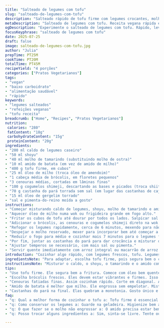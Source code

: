 ```yaml
---
title: "Salteado de legumes com tofu"
slug: "salteado-de-legumes-com-tofu"
description: "Salteado rápido de tofu firme com legumes crocantes, molho à base de caldo, shoyu, molho de ostra e amido de milho. Combina brócolis, cenoura em fatias, cogumelos shiitake e castanhas de caju torradas para textura. Tofu dourado em óleo de milho, depois tudo refogado com óleo de gergelim tostado. Prato sem glúten, sem lactose e vegano-friendly, excelente para refeições leves e nutritivas. Serve bem com arroz integral ou macarrão de arroz. Tempo total em torno de 50 minutos, rende quatro porções satisfatórias."
metaDescription: "Salteado de legumes com tofu. Receita vegana rápida e saudável. Prato cheio de textura e sabor. Perfeito para refeições leves."
ogDescription: "Experimente o salteado de legumes com tofu. Rápido, leve e nutritivo. Uma explosão de sabores asiáticos em cada garfada."
focusKeyphrase: "salteado de legumes com tofu"
date: 2025-07-25
draft: false
image: salteado-de-legumes-com-tofu.jpg
author: "Julia"
prepTime: PT25M
cookTime: PT20M
totalTime: PT45M
recipeYield: "4 porções"
categories: ["Pratos Vegetarianos"]
tags:
- "vegan"
- "baixo carboidrato"
- "alimentação saudável"
- "rápido"
keywords:
- "legumes salteados"
- "refeições veganas"
- "tofu receita"
breadcrumb: ["Home", "Recipes", "Pratos Vegetarianos"]
nutrition: 
 calories: "280"
 fatContent: "18g"
 carbohydrateContent: "15g"
 proteinContent: "20g"
ingredients:
- "200 ml caldo de legumes caseiro"
- "50 ml shoyu"
- "40 ml molho de tamarindo (substituindo molho de ostra)"
- "10 ml amido de batata (em vez de amido de milho)"
- "400 g tofu firme, em cubos"
- "25 ml óleo de milho (troca óleo de amendoim)"
- "1 cabeça média de brócolis, em floretes pequenos"
- "3 cenouras médias, cortadas em lâminas finas"
- "100 g cogumelos shimeji, descartando as bases e picados (troca shiitake)"
- "70 g castanha do pará torrada sem sal (em lugar das castanhas de caju)"
- "15 ml óleo de gergelim torrado"
- "sal e pimenta-do-reino moída a gosto"
instructions:
- "Começar misturando caldo de legumes, shoyu, molho de tamarindo e amido de batata em uma tigela pequena. Reservar."
- "Aquecer óleo de milho numa wok ou frigideira grande em fogo alto."
- "Fritar os cubos de tofu até dourar por todos os lados. Salpicar sal e pimenta."
- "Adicionar o brócolis, as cenouras e cogumelos shimeji direto na wok junto com o óleo de gergelim."
- "Refogar os legumes rapidamente, cerca de 6 minutos, mexendo para não queimar."
- "Despejar o molho reservado, mexer para incorporar bem até começar a engrossar e formar um brilho."
- "Reduzir o fogo para médio e cozinhar mais 7 minutos para o legumes ficarem no ponto al dente."
- "Por fim, juntar as castanhas do pará para dar crocância e misturar delicadamente."
- "Ajustar temperos se necessário, com mais sal ou pimenta."
- "Servir quente imediatamente com arroz integral ou macarrão de arroz para uma refeição completa."
introduction: "Cozinhar algo rápido, com legumes frescos, tofu. Legumes sempre dão um croc bem legal. Tofu é bom, fácil achar, barato. Vai dar proteína e textura. Esse molho tem shoyu, traz um salgado, o tamarindo troca o molho de ostra — sabor azedinho, levemente frutado, mexe no perfil e evita ingredientes de origem animal. Amido de batata garante espessura. Óleo diferente, óleo de milho, mais suave, camelinho, não pesa. Castanha do pará na final, inesperado mas quebra. Serve com arroz integral, clássico, agrega fibras e corpo. Rápido, simples, prático, sem frescura. Botar na mesa."
ingredientsNote: "Para adaptar, escolha tofu firme, pois segura bem o calor e não desmancha. Brócolis deve estar fresco, lavado e cortado em pedaços pequenos para cozinhar rápido e manter textura. Cenoura deve ser fatiada finamente, cortada em diagonal para dar area maior e cozinhar no tempo certo. Substituir molho de ostra por tamarindo deixa o prato vegano, mantém acidez. Amido de batata funciona melhor que amido de milho para dar espessura sem empelotar. Óleo de milho é mais comum aqui no Brasil, sabor neutro. Cogumelos shimeji mais locais, textura firme e sabor delicado. No final, castanhas do pará torradas quebram a monotonia, dão crocante e gorduras boas."
instructionsNote: "Misturar o caldo, o shoyu, o tamarindo e o amido com antecedência para misturar bem o amido, que ajuda a engrossar no final. Começar a fritar o tofu até dourar, mexendo para tudo ficar uniformemente dourado. Colocar os legumes em sequência, já que alguns cozinham mais rápido que outros – cogumelos shimeji são delicados, cenoura e brócolis requerem uns minutos mais. O óleo de gergelim entra junto para puffar sabor no final. Jogar o molho e mexer até espessar. Ficar atento para não cozinhar demais os legumes, manter al dente. Por último, castanhas entram para dar um contraste crocante, misturar delicadamente para não perder cremosidade e textura. Ajustar sal e pimenta antes de servir. Pronto para mesa rápida, sem complicação."
tips:
- "Use tofu firme. Ele segura bem a fritura. Comece com óleo bem quente. Frite o tofu até dourar. Ponto crocante por fora. Isso garante sabor."
- "Escolha brócolis frescos. Eles devem estar vibrantes e firmes. Isso ajuda na textura do prato. Corte em floretes pequenos para cozimento rápido."
- "Cenouras fatiadas finas. Assim cozinham rápido. Corte em diagonal. Aumenta a área de cozimento. Para al dente, fique atento no tempo."
- "Amido de batata é melhor que milho. Ele engrossa sem empelotar. Misture com cuidado o molho antes de despejar. Isso evita grumos indesejados."
- "Castanhas do pará na final. Elas quebram a monotonia. Gosto único e textura diferente. Misture tudo com cuidado para não desmanchar os legumes."
faq:
- "q: Qual a melhor forma de cozinhar o tofu a: Tofu firme é essencial. Importante secar antes de fritar. Isso ajuda a criar a crocância. Use óleo quente."
- "q: Como conservar os legumes a: Guarde na geladeira. Higienize bem antes. Ideal é comer logo depois. Porém, podem durar até três dias."
- "q: O que fazer se o molho não engrossar a: O amido precisa estar bem misturado antes. Se ainda assim não funcionar, pode adicionar mais amido. Misturar com água."
- "q: Posso trocar alguns ingredientes a: Sim, sinta-se livre. Tente outros legumes. Adicione pimentão ou vagem. Troque castanhas por nozes se preferir."

---
```

